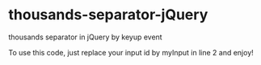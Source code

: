 # thousands-separator-jQuery
thousands separator in jQuery by keyup event

To use this code, just replace your input id by myInput in line 2 and enjoy!
